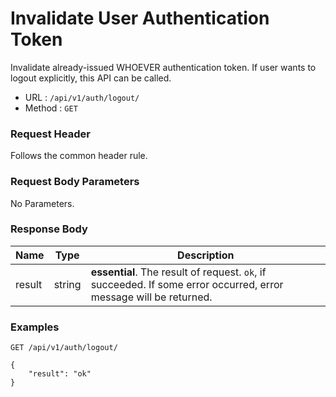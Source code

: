 # Invalidate User Authentication Token

Invalidate already-issued WHOEVER authentication token. If user wants to logout explicitly, this API can be called.

* URL : `/api/v1/auth/logout/`
* Method : `GET`

### Request Header

Follows the common header rule.

### Request Body Parameters

No Parameters.

### Response Body

| Name | Type | Description |
| ---- | ---- | ----------- |
| result | string | **essential**. The result of request. `ok`, if succeeded. If some error occurred, error message will be returned. |

### Examples

```text
GET /api/v1/auth/logout/

{
    "result": "ok"
}
```
